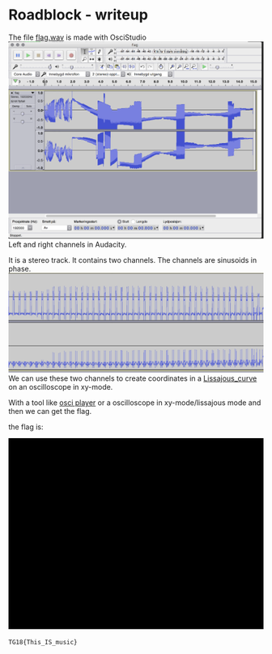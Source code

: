 # Roadblock - writeup

The file [flag.wav](flag.wav) is made with OsciStudio
![image og channels](img/channels.png)
Left and right channels in Audacity.


It is a stereo track. It contains two channels. The channels are sinusoids in phase.
![details](img/details.png)
We can use these two channels to create coordinates in a [Lissajous_curve](https://en.wikipedia.org/wiki/Lissajous_curve) on an oscilloscope in  xy-mode.

With a tool like [osci player](https://oscilloscopemusic.com/osci.php) or a oscilloscope in xy-mode/lissajous mode and then we can get the flag.


the flag is:

![flaganimation](img/flag.gif) 

```
TG18{This_IS_music}
```
